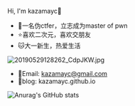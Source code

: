 





Hi, I'm kazamayc👋

* 🌿一名伪ctfer，立志成为master of pwn
* ⭐️喜欢二次元，喜欢交朋友
* 🐱大一新生，热爱生活

![20190529128262_CdpJKW.jpg](https://i.loli.net/2021/08/17/89QRwO74fY2TsdB.jpg)

* 🌈Email: kazamayc@gmail.com
* 🎈blog: kazamayc.github.io

![Anurag's GitHub stats](https://github-readme-stats.vercel.app/api?username=kazamayc&show_icons=true&theme=dracula)

